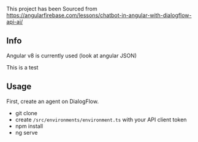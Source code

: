 This project has been Sourced from https://angularfirebase.com/lessons/chatbot-in-angular-with-dialogflow-api-ai/

## Info

Angular v8 is currently used (look at angular JSON)

This is a test 

## Usage

First, create an agent on DialogFlow. 

- git clone
- create `/src/environments/environment.ts` with your API client token
- npm install
- ng serve

